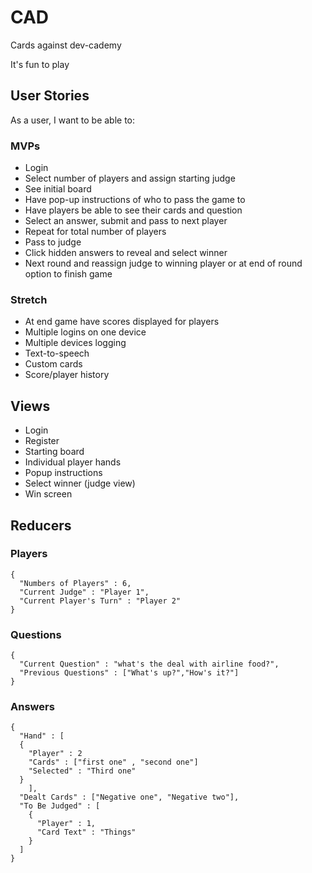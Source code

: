 # CAD
Cards against dev-cademy

It's fun to play


## User Stories
As a user, I want to be able to:

### MVPs
* Login
* Select number of players and assign starting judge
* See initial board
* Have pop-up instructions of who to pass the game to
* Have players be able to see their cards and question
* Select an answer, submit and pass to next player
* Repeat for total number of players
* Pass to judge 
* Click hidden answers to reveal and select winner
* Next round and reassign judge to winning player or at end of round option to finish game

### Stretch
* At end game have scores displayed for players
* Multiple logins on one device
* Multiple devices logging
* Text-to-speech
* Custom cards
* Score/player history


## Views
* Login
* Register
* Starting board
* Individual player hands
* Popup instructions
* Select winner (judge view)
* Win screen

## Reducers

### Players

``` 
{
  "Numbers of Players" : 6,
  "Current Judge" : "Player 1",
  "Current Player's Turn" : "Player 2"
}

```
### Questions

```
{
  "Current Question" : "what's the deal with airline food?",
  "Previous Questions" : ["What's up?","How's it?"]
}
```
### Answers
```
{
  "Hand" : [
  {
    "Player" : 2
    "Cards" : ["first one" , "second one"]
    "Selected" : "Third one"
  }
    ],
  "Dealt Cards" : ["Negative one", "Negative two"],
  "To Be Judged" : [
    {
      "Player" : 1,
      "Card Text" : "Things"
    }
  ]
}
```



